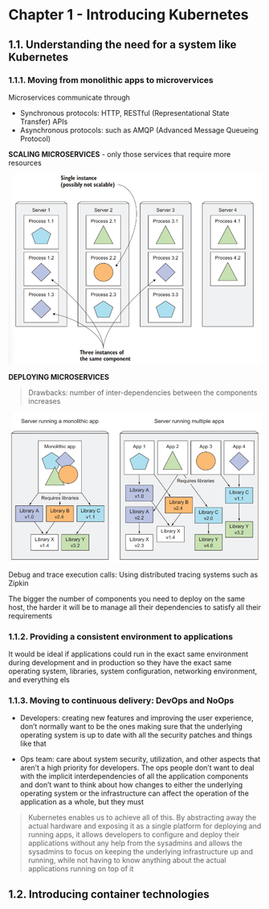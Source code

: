 # Chapter 1 - Introducing Kubernetes

## 1.1. Understanding the need for a system like Kubernetes

### 1.1.1. Moving from monolithic apps to microvervices

Microservices communicate through
- Synchronous protocols: HTTP, RESTful (Representational State Transfer) APIs
- Asynchronous protocols: such as AMQP (Advanced Message Queueing Protocol)

**SCALING MICROSERVICES** - only those services that require more resources

![Each microservice can be scaled individually](../assets/chap_01/scaling.png)

**DEPLOYING MICROSERVICES**

> Drawbacks: number of inter-dependencies between the components increases

![Multiple applications running on the same host may have conflicting dependencies](../assets/chap_01/dependencies.png)

Debug and trace execution calls: Using distributed tracing systems such as Zipkin

The bigger the number of components you need to deploy on the same host, the harder it will be to manage all their dependencies to satisfy all their requirements

### 1.1.2. Providing a consistent environment to applications

It would be ideal if applications could run in the exact same environment during development and in production so they have the exact same operating system, libraries, system configuration, networking environment, and everything els

### 1.1.3. Moving to continuous delivery: DevOps and NoOps

- Developers: creating new features and improving the user experience, don’t normally want to be the ones making sure that the underlying operating system is up to date with all the security patches and things like that

- Ops team: care about system security, utilization, and other aspects that aren’t a high priority for developers. The ops people don’t want to deal with the implicit interdependencies of all the application components and don’t want to think about how changes to either the underlying operating system or the infrastructure can affect the operation of the application as a whole, but they must

> Kubernetes enables us to achieve all of this. By abstracting away the actual hardware and exposing it as a single platform for deploying and running apps, it allows developers to configure and deploy their applications without any help from the sysadmins and allows the sysadmins to focus on keeping the underlying infrastructure up and running, while not having to know anything about the actual applications running on top of it

## 1.2. Introducing container technologies

